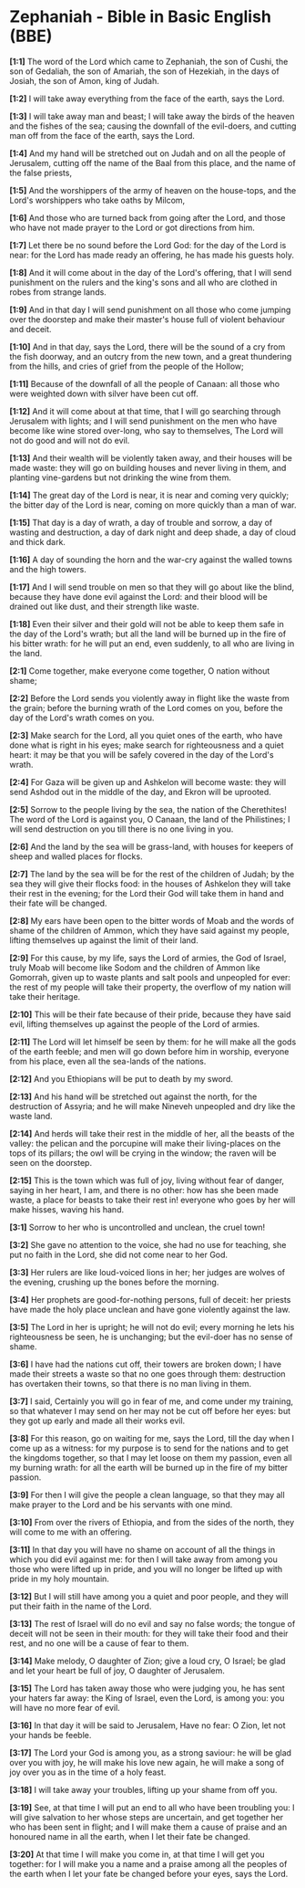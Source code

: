 # Zephaniah - Bible in Basic English (BBE)

**[1:1]** The word of the Lord which came to Zephaniah, the son of Cushi, the son of Gedaliah, the son of Amariah, the son of Hezekiah, in the days of Josiah, the son of Amon, king of Judah.

**[1:2]** I will take away everything from the face of the earth, says the Lord.

**[1:3]** I will take away man and beast; I will take away the birds of the heaven and the fishes of the sea; causing the downfall of the evil-doers, and cutting man off from the face of the earth, says the Lord.

**[1:4]** And my hand will be stretched out on Judah and on all the people of Jerusalem, cutting off the name of the Baal from this place, and the name of the false priests,

**[1:5]** And the worshippers of the army of heaven on the house-tops, and the Lord's worshippers who take oaths by Milcom,

**[1:6]** And those who are turned back from going after the Lord, and those who have not made prayer to the Lord or got directions from him.

**[1:7]** Let there be no sound before the Lord God: for the day of the Lord is near: for the Lord has made ready an offering, he has made his guests holy.

**[1:8]** And it will come about in the day of the Lord's offering, that I will send punishment on the rulers and the king's sons and all who are clothed in robes from strange lands.

**[1:9]** And in that day I will send punishment on all those who come jumping over the doorstep and make their master's house full of violent behaviour and deceit.

**[1:10]** And in that day, says the Lord, there will be the sound of a cry from the fish doorway, and an outcry from the new town, and a great thundering from the hills, and cries of grief from the people of the Hollow;

**[1:11]** Because of the downfall of all the people of Canaan: all those who were weighted down with silver have been cut off.

**[1:12]** And it will come about at that time, that I will go searching through Jerusalem with lights; and I will send punishment on the men who have become like wine stored over-long, who say to themselves, The Lord will not do good and will not do evil.

**[1:13]** And their wealth will be violently taken away, and their houses will be made waste: they will go on building houses and never living in them, and planting vine-gardens but not drinking the wine from them.

**[1:14]** The great day of the Lord is near, it is near and coming very quickly; the bitter day of the Lord is near, coming on more quickly than a man of war.

**[1:15]** That day is a day of wrath, a day of trouble and sorrow, a day of wasting and destruction, a day of dark night and deep shade, a day of cloud and thick dark.

**[1:16]** A day of sounding the horn and the war-cry against the walled towns and the high towers.

**[1:17]** And I will send trouble on men so that they will go about like the blind, because they have done evil against the Lord: and their blood will be drained out like dust, and their strength like waste.

**[1:18]** Even their silver and their gold will not be able to keep them safe in the day of the Lord's wrath; but all the land will be burned up in the fire of his bitter wrath: for he will put an end, even suddenly, to all who are living in the land.

**[2:1]** Come together, make everyone come together, O nation without shame;

**[2:2]** Before the Lord sends you violently away in flight like the waste from the grain; before the burning wrath of the Lord comes on you, before the day of the Lord's wrath comes on you.

**[2:3]** Make search for the Lord, all you quiet ones of the earth, who have done what is right in his eyes; make search for righteousness and a quiet heart: it may be that you will be safely covered in the day of the Lord's wrath.

**[2:4]** For Gaza will be given up and Ashkelon will become waste: they will send Ashdod out in the middle of the day, and Ekron will be uprooted.

**[2:5]** Sorrow to the people living by the sea, the nation of the Cherethites! The word of the Lord is against you, O Canaan, the land of the Philistines; I will send destruction on you till there is no one living in you.

**[2:6]** And the land by the sea will be grass-land, with houses for keepers of sheep and walled places for flocks.

**[2:7]** The land by the sea will be for the rest of the children of Judah; by the sea they will give their flocks food: in the houses of Ashkelon they will take their rest in the evening; for the Lord their God will take them in hand and their fate will be changed.

**[2:8]** My ears have been open to the bitter words of Moab and the words of shame of the children of Ammon, which they have said against my people, lifting themselves up against the limit of their land.

**[2:9]** For this cause, by my life, says the Lord of armies, the God of Israel, truly Moab will become like Sodom and the children of Ammon like Gomorrah, given up to waste plants and salt pools and unpeopled for ever: the rest of my people will take their property, the overflow of my nation will take their heritage.

**[2:10]** This will be their fate because of their pride, because they have said evil, lifting themselves up against the people of the Lord of armies.

**[2:11]** The Lord will let himself be seen by them: for he will make all the gods of the earth feeble; and men will go down before him in worship, everyone from his place, even all the sea-lands of the nations.

**[2:12]** And you Ethiopians will be put to death by my sword.

**[2:13]** And his hand will be stretched out against the north, for the destruction of Assyria; and he will make Nineveh unpeopled and dry like the waste land.

**[2:14]** And herds will take their rest in the middle of her, all the beasts of the valley: the pelican and the porcupine will make their living-places on the tops of its pillars; the owl will be crying in the window; the raven will be seen on the doorstep.

**[2:15]** This is the town which was full of joy, living without fear of danger, saying in her heart, I am, and there is no other: how has she been made waste, a place for beasts to take their rest in! everyone who goes by her will make hisses, waving his hand.

**[3:1]** Sorrow to her who is uncontrolled and unclean, the cruel town!

**[3:2]** She gave no attention to the voice, she had no use for teaching, she put no faith in the Lord, she did not come near to her God.

**[3:3]** Her rulers are like loud-voiced lions in her; her judges are wolves of the evening, crushing up the bones before the morning.

**[3:4]** Her prophets are good-for-nothing persons, full of deceit: her priests have made the holy place unclean and have gone violently against the law.

**[3:5]** The Lord in her is upright; he will not do evil; every morning he lets his righteousness be seen, he is unchanging; but the evil-doer has no sense of shame.

**[3:6]** I have had the nations cut off, their towers are broken down; I have made their streets a waste so that no one goes through them: destruction has overtaken their towns, so that there is no man living in them.

**[3:7]** I said, Certainly you will go in fear of me, and come under my training, so that whatever I may send on her may not be cut off before her eyes: but they got up early and made all their works evil.

**[3:8]** For this reason, go on waiting for me, says the Lord, till the day when I come up as a witness: for my purpose is to send for the nations and to get the kingdoms together, so that I may let loose on them my passion, even all my burning wrath: for all the earth will be burned up in the fire of my bitter passion.

**[3:9]** For then I will give the people a clean language, so that they may all make prayer to the Lord and be his servants with one mind.

**[3:10]** From over the rivers of Ethiopia, and from the sides of the north, they will come to me with an offering.

**[3:11]** In that day you will have no shame on account of all the things in which you did evil against me: for then I will take away from among you those who were lifted up in pride, and you will no longer be lifted up with pride in my holy mountain.

**[3:12]** But I will still have among you a quiet and poor people, and they will put their faith in the name of the Lord.

**[3:13]** The rest of Israel will do no evil and say no false words; the tongue of deceit will not be seen in their mouth: for they will take their food and their rest, and no one will be a cause of fear to them.

**[3:14]** Make melody, O daughter of Zion; give a loud cry, O Israel; be glad and let your heart be full of joy, O daughter of Jerusalem.

**[3:15]** The Lord has taken away those who were judging you, he has sent your haters far away: the King of Israel, even the Lord, is among you: you will have no more fear of evil.

**[3:16]** In that day it will be said to Jerusalem, Have no fear: O Zion, let not your hands be feeble.

**[3:17]** The Lord your God is among you, as a strong saviour: he will be glad over you with joy, he will make his love new again, he will make a song of joy over you as in the time of a holy feast.

**[3:18]** I will take away your troubles, lifting up your shame from off you.

**[3:19]** See, at that time I will put an end to all who have been troubling you: I will give salvation to her whose steps are uncertain, and get together her who has been sent in flight; and I will make them a cause of praise and an honoured name in all the earth, when I let their fate be changed.

**[3:20]** At that time I will make you come in, at that time I will get you together: for I will make you a name and a praise among all the peoples of the earth when I let your fate be changed before your eyes, says the Lord.
